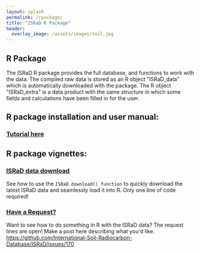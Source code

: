 ```yaml
---
layout: splash
permalink: /rpackage/
title: "ISRaD R Package"
header:
  overlay_image: /assets/images/soil.jpg
---
```


## R Package
The ISRaD R package provides the full database, and functions to work with the data. The compiled raw data is stored as an R object "ISRaD_data" which is automatically downloaded with the package. The R object "ISRaD_extra" is a data product with the same structure in which some fields and calculations have been filled in for the user.

## R package installation and user manual:
### [Tutorial here](/user_manual.html)


## R package vignettes:
### [ISRaD data download](https://github.com/International-Soil-Radiocarbon-Database/ISRaD/raw/master/vignettes/download.pdf)
See how to use the `ISRaD.download() function` to quickly download the latest ISRaD data and seamlessly load it into R. Only one line of code required!

### [Have a Request?](https://github.com/International-Soil-Radiocarbon-Database/ISRaD/issues/170)
Want to see how to do something in R with the ISRaD data? The request lines are open! Make a post here describing what you'd like. https://github.com/International-Soil-Radiocarbon-Database/ISRaD/issues/170





